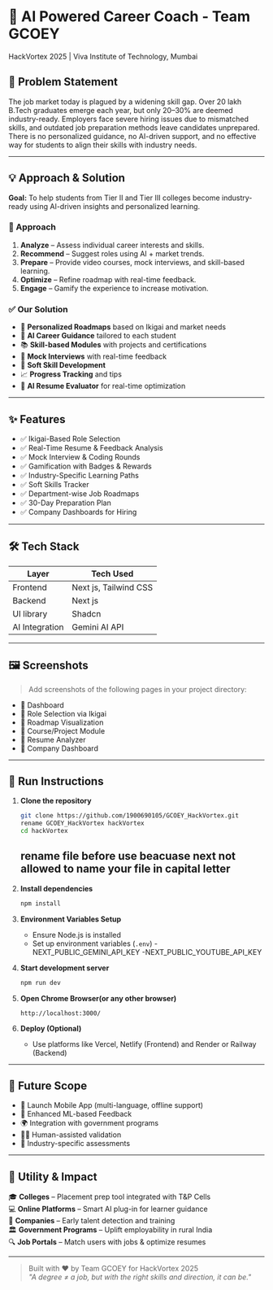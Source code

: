 
# 🧠 AI Powered Career Coach - Team GCOEY  
HackVortex 2025 | Viva Institute of Technology, Mumbai

## 🚨 Problem Statement

The job market today is plagued by a widening skill gap. Over 20 lakh B.Tech graduates emerge each year, but only 20–30% are deemed industry-ready. Employers face severe hiring issues due to mismatched skills, and outdated job preparation methods leave candidates unprepared. There is no personalized guidance, no AI-driven support, and no effective way for students to align their skills with industry needs.

---

## 💡 Approach & Solution

**Goal:** To help students from Tier II and Tier III colleges become industry-ready using AI-driven insights and personalized learning.

### 🔁 Approach
1. **Analyze** – Assess individual career interests and skills.
2. **Recommend** – Suggest roles using AI + market trends.
3. **Prepare** – Provide video courses, mock interviews, and skill-based learning.
4. **Optimize** – Refine roadmap with real-time feedback.
5. **Engage** – Gamify the experience to increase motivation.

### ✅ Our Solution
- 🎯 **Personalized Roadmaps** based on Ikigai and market needs
- 🤖 **AI Career Guidance** tailored to each student
- 📚 **Skill-based Modules** with projects and certifications
- 🎤 **Mock Interviews** with real-time feedback
- 🧠 **Soft Skill Development**
- 📈 **Progress Tracking** and tips
- 📄 **AI Resume Evaluator** for real-time optimization

---

## ✨ Features

- ✅ Ikigai-Based Role Selection
- ✅ Real-Time Resume & Feedback Analysis
- ✅ Mock Interview & Coding Rounds
- ✅ Gamification with Badges & Rewards
- ✅ Industry-Specific Learning Paths
- ✅ Soft Skills Tracker
- ✅ Department-wise Job Roadmaps
- ✅ 30-Day Preparation Plan
- ✅ Company Dashboards for Hiring

---

## 🛠 Tech Stack

| Layer          | Tech Used              |
|----------------|------------------------|
| Frontend       | Next js, Tailwind CSS  |
| Backend        | Next js                |
| UI library     | Shadcn                 |
| AI Integration | Gemini AI API          |

---

## 🖼 Screenshots

> Add screenshots of the following pages in your project directory:
- 📌 Dashboard
- 📌 Role Selection via Ikigai
- 📌 Roadmap Visualization
- 📌 Course/Project Module
- 📌 Resume Analyzer
- 📌 Company Dashboard

---

## 🚀 Run Instructions

1. **Clone the repository**
   ```bash
   git clone https://github.com/1900690105/GCOEY_HackVortex.git
   rename GCOEY_HackVortex hackVortex
   cd hackVortex
   ```
   ## rename file before use beacuase next not allowed to name your file in capital letter

2. **Install dependencies**
   ```bash
   npm install
   ```

3. **Environment Variables Setup**
   - Ensure Node.js is installed
   - Set up environment variables (`.env`)
      -NEXT_PUBLIC_GEMINI_API_KEY
      -NEXT_PUBLIC_YOUTUBE_API_KEY


4. **Start development server**
   ```bash
   npm run dev
   ```

5. **Open Chrome Browser(or any other browser)**
   ```in URL
   http://localhost:3000/
   ```


5. **Deploy (Optional)**
   - Use platforms like Vercel, Netlify (Frontend) and Render or Railway (Backend)

---

## 🔭 Future Scope

- 📱 Launch Mobile App (multi-language, offline support)
- 🧠 Enhanced ML-based Feedback
- 🌍 Integration with government programs
- 🧑‍🏫 Human-assisted validation
- 🎯 Industry-specific assessments

---

## 📌 Utility & Impact

🎓 **Colleges** – Placement prep tool integrated with T&P Cells  
💻 **Online Platforms** – Smart AI plug-in for learner guidance  
🏢 **Companies** – Early talent detection and training  
🏛 **Government Programs** – Uplift employability in rural India  
🔍 **Job Portals** – Match users with jobs & optimize resumes

---

> Built with ❤️ by Team GCOEY for HackVortex 2025  
> _"A degree ≠ a job, but with the right skills and direction, it can be."_
